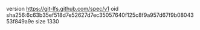version https://git-lfs.github.com/spec/v1
oid sha256:6c63b35ef518d7e52627d7ec35057640f125c8f9a957d67f9b0804353f849a9e
size 1330
